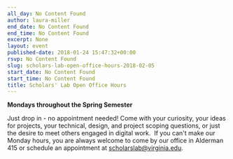 ```yaml
---
all_day: No Content Found
author: laura-miller
end_date: No Content Found
end_time: No Content Found
excerpt: None
layout: event
published-date: 2018-01-24 15:47:32+00:00
rsvp: No Content Found
slug: scholars-lab-open-office-hours-2018-02-05
start_date: No Content Found
start_time: No Content Found
title: Scholars' Lab Open Office Hours
---
```


**Mondays throughout the Spring Semester**

Just drop in - no appointment needed! Come with your curiosity, your ideas for projects, your technical, design, and project scoping questions, or just the desire to meet others engaged in digital work.  If you can't make our Monday hours, you are always welcome to come by our office in Alderman 415 or schedule an appointment at [scholarslab@virginia.edu](mailto:scholarslab@virginia.edu).
